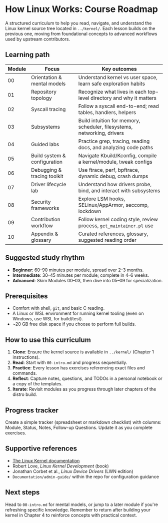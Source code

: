 # How Linux Works: Course Roadmap

A structured curriculum to help you read, navigate, and understand the Linux kernel source tree located in `../kernel/`. Each lesson builds on the previous one, moving from foundational concepts to advanced workflows used by upstream contributors.

## Learning path

| Module | Focus                        | Key outcomes                                                            |
| ------ | ---------------------------- | ----------------------------------------------------------------------- |
| 00     | Orientation & mental models  | Understand kernel vs user space, learn safe exploration habits          |
| 01     | Repository topology          | Recognize what lives in each top-level directory and why it matters     |
| 02     | Syscall tracing              | Follow a syscall end-to-end; read tables, handlers, helpers             |
| 03     | Subsystems                   | Build intuition for memory, scheduler, filesystems, networking, drivers |
| 04     | Guided labs                  | Practice grep, tracing, reading docs, and analyzing code paths          |
| 05     | Build system & configuration | Navigate Kbuild/Kconfig, compile a kernel/module, tweak configs         |
| 06     | Debugging & tracing toolkit  | Use ftrace, perf, bpftrace, dynamic debug, crash dumps                  |
| 07     | Driver lifecycle lab         | Understand how drivers probe, bind, and interact with subsystems        |
| 08     | Security frameworks          | Explore LSM hooks, SELinux/AppArmor, seccomp, lockdown                  |
| 09     | Contribution workflow        | Follow kernel coding style, review process, `get_maintainer.pl` use     |
| 10     | Appendix & glossary          | Curated references, glossary, suggested reading order                   |

## Suggested study rhythm

- **Beginner**: 60–90 minutes per module, spread over 2–3 months.
- **Intermediate**: 30–45 minutes per module; complete in 4–6 weeks.
- **Advanced**: Skim Modules 00–03, then dive into 05–09 for specialization.

## Prerequisites

- Comfort with shell, `git`, and basic C reading.
- A Linux or WSL environment for running kernel tooling (even on Windows, use WSL for build/test).
- ~20 GB free disk space if you choose to perform full builds.

## How to use this curriculum

1. **Clone**: Ensure the kernel source is available in `../kernel/` (Chapter 1 instructions).
2. **Read**: Start with `00-intro.md` and progress sequentially.
3. **Practice**: Every lesson has exercises referencing exact files and commands.
4. **Reflect**: Capture notes, questions, and TODOs in a personal notebook or a copy of the templates.
5. **Iterate**: Revisit modules as you progress through later chapters of the distro build.

## Progress tracker

Create a simple tracker (spreadsheet or markdown checklist) with columns: Module, Status, Notes, Follow-up Questions. Update it as you complete exercises.

## Supportive references

- [The Linux Kernel documentation](https://docs.kernel.org/)
- Robert Love, _Linux Kernel Development_ (book)
- Jonathan Corbet et al., _Linux Device Drivers_ (LWN edition)
- `Documentation/admin-guide/` within the repo for configuration guidance

## Next steps

Head to `00-intro.md` for mental models, or jump to a later module if you're refreshing specific knowledge. Remember to return after building your kernel in Chapter 4 to reinforce concepts with practical context.
